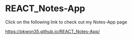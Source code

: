 # REACT_Notes-App

Click on the following link to check out my Notes-App page

https://pkwon35.github.io/REACT_Notes-App/
